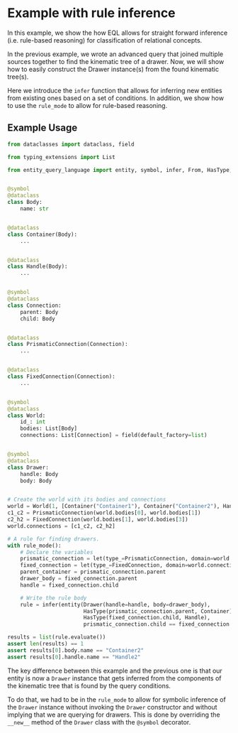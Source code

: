 # Example with rule inference

In this example, we show the how EQL allows for straight forward inference (i.e. rule-based reasoning) for 
classification of relational concepts.

In the previous example, we wrote an advanced query that joined multiple sources together to find the kinematic tree of
a drawer. Now, we will show how to easily construct the Drawer instance(s) from the found kinematic tree(s).

Here we introduce the `infer` function that allows for inferring new entities from existing ones based on a set of
conditions. In addition, we show how to use the `rule_mode` to allow for rule-based reasoning.

## Example Usage

```python
from dataclasses import dataclass, field

from typing_extensions import List

from entity_query_language import entity, symbol, infer, From, HasType, rule_mode, let


@symbol
@dataclass
class Body:
    name: str


@dataclass
class Container(Body):
    ...


@dataclass
class Handle(Body):
    ...


@symbol
@dataclass
class Connection:
    parent: Body
    child: Body


@dataclass
class PrismaticConnection(Connection):
    ...


@dataclass
class FixedConnection(Connection):
    ...


@symbol
@dataclass
class World:
    id_: int
    bodies: List[Body]
    connections: List[Connection] = field(default_factory=list)


@symbol
@dataclass
class Drawer:
    handle: Body
    body: Body


# Create the world with its bodies and connections
world = World(1, [Container("Container1"), Container("Container2"), Handle("Handle1"), Handle("Handle2")])
c1_c2 = PrismaticConnection(world.bodies[0], world.bodies[1])
c2_h2 = FixedConnection(world.bodies[1], world.bodies[3])
world.connections = [c1_c2, c2_h2]

# A rule for finding drawers.
with rule_mode():
    # Declare the variables
    prismatic_connection = let(type_=PrismaticConnection, domain=world.connections)
    fixed_connection = let(type_=FixedConnection, domain=world.connections)
    parent_container = prismatic_connection.parent
    drawer_body = fixed_connection.parent
    handle = fixed_connection.child

    # Write the rule body
    rule = infer(entity(Drawer(handle=handle, body=drawer_body),
                        HasType(prismatic_connection.parent, Container),
                        HasType(fixed_connection.child, Handle),
                        prismatic_connection.child == fixed_connection.parent))

results = list(rule.evaluate())
assert len(results) == 1
assert results[0].body.name == "Container2"
assert results[0].handle.name == "Handle2"

```

The key difference between this example and the previous one is that our entity is now a `Drawer` instance that 
gets inferred from the components of the kinematic tree that is found by the query conditions.

To do that, we had to be in the `rule_mode` to allow for symbolic inference of the `Drawer` instance without
invoking the `Drawer` constructor and without implying that we are querying for drawers.
This is done by overriding the `__new__` method of the `Drawer` class with the `@symbol` decorator.
